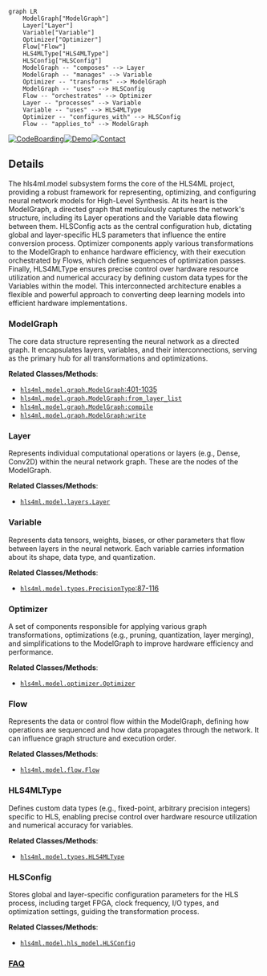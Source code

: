 ```mermaid
graph LR
    ModelGraph["ModelGraph"]
    Layer["Layer"]
    Variable["Variable"]
    Optimizer["Optimizer"]
    Flow["Flow"]
    HLS4MLType["HLS4MLType"]
    HLSConfig["HLSConfig"]
    ModelGraph -- "composes" --> Layer
    ModelGraph -- "manages" --> Variable
    Optimizer -- "transforms" --> ModelGraph
    ModelGraph -- "uses" --> HLSConfig
    Flow -- "orchestrates" --> Optimizer
    Layer -- "processes" --> Variable
    Variable -- "uses" --> HLS4MLType
    Optimizer -- "configures_with" --> HLSConfig
    Flow -- "applies_to" --> ModelGraph
```

[![CodeBoarding](https://img.shields.io/badge/Generated%20by-CodeBoarding-9cf?style=flat-square)](https://github.com/CodeBoarding/GeneratedOnBoardings)[![Demo](https://img.shields.io/badge/Try%20our-Demo-blue?style=flat-square)](https://www.codeboarding.org/demo)[![Contact](https://img.shields.io/badge/Contact%20us%20-%20contact@codeboarding.org-lightgrey?style=flat-square)](mailto:contact@codeboarding.org)

## Details

The hls4ml.model subsystem forms the core of the HLS4ML project, providing a robust framework for representing, optimizing, and configuring neural network models for High-Level Synthesis. At its heart is the ModelGraph, a directed graph that meticulously captures the network's structure, including its Layer operations and the Variable data flowing between them. HLSConfig acts as the central configuration hub, dictating global and layer-specific HLS parameters that influence the entire conversion process. Optimizer components apply various transformations to the ModelGraph to enhance hardware efficiency, with their execution orchestrated by Flows, which define sequences of optimization passes. Finally, HLS4MLType ensures precise control over hardware resource utilization and numerical accuracy by defining custom data types for the Variables within the model. This interconnected architecture enables a flexible and powerful approach to converting deep learning models into efficient hardware implementations.

### ModelGraph
The core data structure representing the neural network as a directed graph. It encapsulates layers, variables, and their interconnections, serving as the primary hub for all transformations and optimizations.


**Related Classes/Methods**:

- <a href="https://github.com/fastmachinelearning/hls4ml/blob/main/hls4ml/model/graph.py#L401-L1035" target="_blank" rel="noopener noreferrer">`hls4ml.model.graph.ModelGraph`:401-1035</a>
- <a href="https://github.com/fastmachinelearning/hls4ml/blob/main/hls4ml/model/graph.py" target="_blank" rel="noopener noreferrer">`hls4ml.model.graph.ModelGraph:from_layer_list`</a>
- <a href="https://github.com/fastmachinelearning/hls4ml/blob/main/hls4ml/model/graph.py" target="_blank" rel="noopener noreferrer">`hls4ml.model.graph.ModelGraph:compile`</a>
- <a href="https://github.com/fastmachinelearning/hls4ml/blob/main/hls4ml/model/graph.py" target="_blank" rel="noopener noreferrer">`hls4ml.model.graph.ModelGraph:write`</a>


### Layer
Represents individual computational operations or layers (e.g., Dense, Conv2D) within the neural network graph. These are the nodes of the ModelGraph.


**Related Classes/Methods**:

- <a href="https://github.com/fastmachinelearning/hls4ml/blob/main/hls4ml/model/layers.py" target="_blank" rel="noopener noreferrer">`hls4ml.model.layers.Layer`</a>


### Variable
Represents data tensors, weights, biases, or other parameters that flow between layers in the neural network. Each variable carries information about its shape, data type, and quantization.


**Related Classes/Methods**:

- <a href="https://github.com/fastmachinelearning/hls4ml/blob/main/hls4ml/model/types.py#L87-L116" target="_blank" rel="noopener noreferrer">`hls4ml.model.types.PrecisionType`:87-116</a>


### Optimizer
A set of components responsible for applying various graph transformations, optimizations (e.g., pruning, quantization, layer merging), and simplifications to the ModelGraph to improve hardware efficiency and performance.


**Related Classes/Methods**:

- <a href="https://github.com/fastmachinelearning/hls4ml/blob/main/hls4ml/model/optimizer/optimizer.py" target="_blank" rel="noopener noreferrer">`hls4ml.model.optimizer.Optimizer`</a>


### Flow
Represents the data or control flow within the ModelGraph, defining how operations are sequenced and how data propagates through the network. It can influence graph structure and execution order.


**Related Classes/Methods**:

- <a href="https://github.com/fastmachinelearning/hls4ml/blob/main/hls4ml/model/flow/flow.py" target="_blank" rel="noopener noreferrer">`hls4ml.model.flow.Flow`</a>


### HLS4MLType
Defines custom data types (e.g., fixed-point, arbitrary precision integers) specific to HLS, enabling precise control over hardware resource utilization and numerical accuracy for variables.


**Related Classes/Methods**:

- <a href="https://github.com/fastmachinelearning/hls4ml/blob/main/hls4ml/model/types.py" target="_blank" rel="noopener noreferrer">`hls4ml.model.types.HLS4MLType`</a>


### HLSConfig
Stores global and layer-specific configuration parameters for the HLS process, including target FPGA, clock frequency, I/O types, and optimization settings, guiding the transformation process.


**Related Classes/Methods**:

- <a href="https://github.com/fastmachinelearning/hls4ml/blob/main/hls4ml/model/graph.py" target="_blank" rel="noopener noreferrer">`hls4ml.model.hls_model.HLSConfig`</a>




### [FAQ](https://github.com/CodeBoarding/GeneratedOnBoardings/tree/main?tab=readme-ov-file#faq)